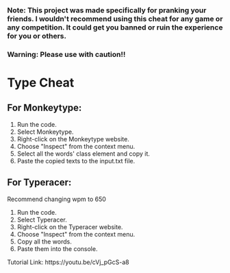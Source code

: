 ### Note: This project was made specifically for pranking your friends. I wouldn't recommend using this cheat for any game or any competition. It could get you banned or ruin the experience for you or others.
### Warning: Please use with caution!!
<body>
  <h1>Type Cheat</h1>
  <h2>For Monkeytype:</h2>
  <ol>
    <li>Run the code.</li>
    <li>Select Monkeytype.</li>
    <li>Right-click on the Monkeytype website.</li>
    <li>Choose "Inspect" from the context menu.</li>
    <li>Select all the words' class element and copy it.</li>
    <li>Paste the copied texts to the input.txt file.</li>
  </ol>
  
  <h2>For Typeracer:</h2>
  <p>Recommend changing wpm to 650</p>
  <ol>
    <li>Run the code.</li>
    <li>Select Typeracer.</li>
    <li>Right-click on the Typeracer website.</li>
    <li>Choose "Inspect" from the context menu.</li>
    <li>Copy all the words.</li>
    <li>Paste them into the console.</li>
  </ol>
</body>
</html>
Tutorial Link: https://youtu.be/cVj_pGcS-a8

